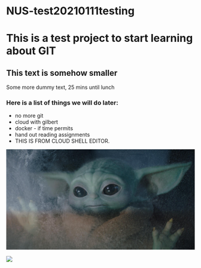 # NUS-test20210111testing
# This is a test project to start learning about GIT
## This text is somehow smaller
Some more dummy text, 25 mins until lunch

### Here is a list of things we will do later:

* no more git
* cloud with gilbert
* docker - if time permits
* hand out reading assignments
* THIS IS FROM CLOUD SHELL EDITOR.

![](babyyoda.jfif)

![](https://raw.githubusercontent.com/hellojoechip/NUS-test-20210111/main/lavo2.png)


